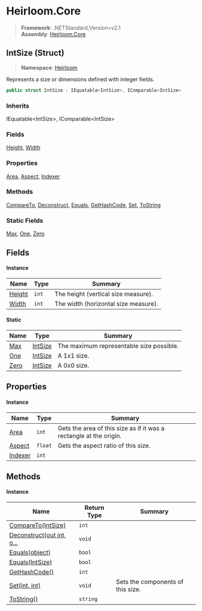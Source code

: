 # Heirloom.Core

> **Framework**: .NETStandard,Version=v2.1  
> **Assembly**: [Heirloom.Core][0]

## IntSize (Struct)

> **Namespace**: [Heirloom][0]

Represents a size or dimensions defined with integer fields.

```cs
public struct IntSize : IEquatable<IntSize>, IComparable<IntSize>
```

### Inherits

IEquatable\<IntSize>, IComparable\<IntSize>

### Fields

[Height][1], [Width][2]

### Properties

[Area][3], [Aspect][4], [Indexer][5]

### Methods

[CompareTo][6], [Deconstruct][7], [Equals][8], [GetHashCode][9], [Set][10], [ToString][11]

### Static Fields

[Max][12], [One][13], [Zero][14]

## Fields

#### Instance

| Name        | Type  | Summary                              |
|-------------|-------|--------------------------------------|
| [Height][1] | `int` | The height (vertical size measure).  |
| [Width][2]  | `int` | The width (horizontal size measure). |

#### Static

| Name       | Type          | Summary                                  |
|------------|---------------|------------------------------------------|
| [Max][12]  | [IntSize][15] | The maximum representable size possible. |
| [One][13]  | [IntSize][15] | A 1x1 size.                              |
| [Zero][14] | [IntSize][15] | A 0x0 size.                              |

## Properties

#### Instance

| Name         | Type    | Summary                                                            |
|--------------|---------|--------------------------------------------------------------------|
| [Area][3]    | `int`   | Gets the area of this size as if it was a rectangle at the origin. |
| [Aspect][4]  | `float` | Gets the aspect ratio of this size.                                |
| [Indexer][5] | `int`   |                                                                    |

## Methods

#### Instance

| Name                           | Return Type | Summary                           |
|--------------------------------|-------------|-----------------------------------|
| [CompareTo(IntSize)][6]        | `int`       |                                   |
| [Deconstruct(out int, o...][7] | `void`      |                                   |
| [Equals(object)][8]            | `bool`      |                                   |
| [Equals(IntSize)][8]           | `bool`      |                                   |
| [GetHashCode()][9]             | `int`       |                                   |
| [Set(int, int)][10]            | `void`      | Sets the components of this size. |
| [ToString()][11]               | `string`    |                                   |

[0]: ../../Heirloom.Core.md
[1]: IntSize/Height.md
[2]: IntSize/Width.md
[3]: IntSize/Area.md
[4]: IntSize/Aspect.md
[5]: IntSize/Indexer.md
[6]: IntSize/CompareTo.md
[7]: IntSize/Deconstruct.md
[8]: IntSize/Equals.md
[9]: IntSize/GetHashCode.md
[10]: IntSize/Set.md
[11]: IntSize/ToString.md
[12]: IntSize/Max.md
[13]: IntSize/One.md
[14]: IntSize/Zero.md
[15]: IntSize.md

